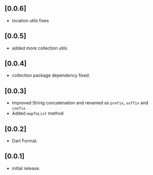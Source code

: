 ## [0.0.6]

* location utils fixes

## [0.0.5]

* added more collection utils

## [0.0.4]

* collection package dependency fixed.

## [0.0.3]

* Improved String concatenation and renamed as `prefix`, `suffix` and `confix`.
* Added `mapToList` method

## [0.0.2]

* Dart Format.

## [0.0.1]

* initial release.

